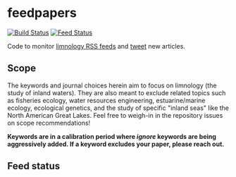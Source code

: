 # feedpapers

[![Build Status](https://api.travis-ci.org/jsta/feedpapers.png)](https://travis-ci.org/jsta/feedpapers) [![Feed Status](https://img.shields.io/badge/feed%20status-good-green.svg)](https://jsta.github.io/feedpapers)

Code to monitor [limnology RSS feeds](feedpapers/journals.csv) and [tweet](https://twitter.com/limno_papers) new articles.

## Scope

The keywords and journal choices herein aim to focus on limnology (the study of inland waters). They are also meant to exclude related topics such as fisheries ecology, water resources engineering, estuarine/marine ecology, ecological genetics, and the study of specific "inland seas" like the North American Great Lakes. Feel free to weigh-in in the repository issues on scope recommendations! 

**Keywords are in a calibration period where _ignore_ keywords are being aggressively added. If a keyword excludes your paper, please reach out.**

## Feed status

